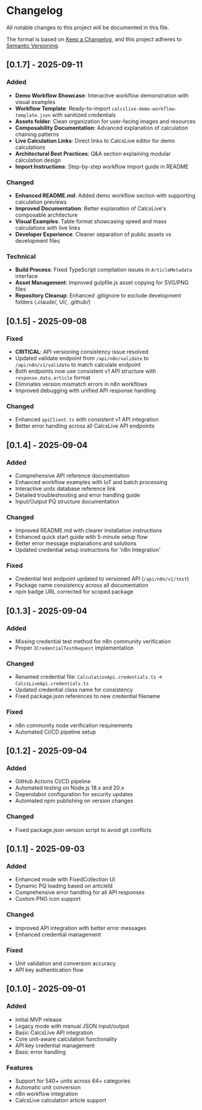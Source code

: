 # Changelog

All notable changes to this project will be documented in this file.

The format is based on [Keep a Changelog](https://keepachangelog.com/en/1.0.0/),
and this project adheres to [Semantic Versioning](https://semver.org/spec/v2.0.0.html).

## [0.1.7] - 2025-09-11

### Added
- **Demo Workflow Showcase**: Interactive workflow demonstration with visual examples
- **Workflow Template**: Ready-to-import `calcslive-demo-workflow-template.json` with sanitized credentials
- **Assets folder**: Clean organization for user-facing images and resources
- **Composability Documentation**: Advanced explanation of calculation chaining patterns
- **Live Calculation Links**: Direct links to CalcsLive editor for demo calculations
- **Architectural Best Practices**: Q&A section explaining modular calculation design
- **Import Instructions**: Step-by-step workflow import guide in README

### Changed
- **Enhanced README.md**: Added demo workflow section with supporting calculation previews
- **Improved Documentation**: Better explanation of CalcsLive's composable architecture
- **Visual Examples**: Table format showcasing speed and mass calculations with live links
- **Developer Experience**: Cleaner separation of public assets vs development files

### Technical
- **Build Process**: Fixed TypeScript compilation issues in `ArticleMetadata` interface
- **Asset Management**: Improved gulpfile.js asset copying for SVG/PNG files
- **Repository Cleanup**: Enhanced .gitignore to exclude development folders (.claude/, UI/, .github/)

## [0.1.5] - 2025-09-08

### Fixed
- **CRITICAL**: API versioning consistency issue resolved
- Updated validate endpoint from `/api/n8n/validate` to `/api/n8n/v1/validate` to match calculate endpoint
- Both endpoints now use consistent v1 API structure with `response.data.article` format
- Eliminates version mismatch errors in n8n workflows
- Improved debugging with unified API response handling

### Changed
- Enhanced `apiClient.ts` with consistent v1 API integration
- Better error handling across all CalcsLive API endpoints

## [0.1.4] - 2025-09-04

### Added
- Comprehensive API reference documentation
- Enhanced workflow examples with IoT and batch processing
- Interactive units database reference link
- Detailed troubleshooting and error handling guide
- Input/Output PQ structure documentation

### Changed
- Improved README.md with clearer installation instructions
- Enhanced quick start guide with 5-minute setup flow
- Better error message explanations and solutions
- Updated credential setup instructions for 'n8n Integration'

### Fixed
- Credential test endpoint updated to versioned API (`/api/n8n/v1/test`)
- Package name consistency across all documentation
- npm badge URL corrected for scoped package

## [0.1.3] - 2025-09-04

### Added
- Missing credential test method for n8n community verification
- Proper `ICredentialTestRequest` implementation

### Changed
- Renamed credential file: `CalculationApi.credentials.ts` → `CalcsLiveApi.credentials.ts`
- Updated credential class name for consistency
- Fixed package.json references to new credential filename

### Fixed
- n8n community node verification requirements
- Automated CI/CD pipeline setup

## [0.1.2] - 2025-09-04

### Added
- GitHub Actions CI/CD pipeline
- Automated testing on Node.js 18.x and 20.x
- Dependabot configuration for security updates
- Automated npm publishing on version changes

### Changed
- Fixed package.json version script to avoid git conflicts

## [0.1.1] - 2025-09-03

### Added
- Enhanced mode with FixedCollection UI
- Dynamic PQ loading based on articleId
- Comprehensive error handling for all API responses
- Custom PNG icon support

### Changed
- Improved API integration with better error messages
- Enhanced credential management

### Fixed
- Unit validation and conversion accuracy
- API key authentication flow

## [0.1.0] - 2025-09-01

### Added
- Initial MVP release
- Legacy mode with manual JSON input/output
- Basic CalcsLive API integration
- Core unit-aware calculation functionality
- API key credential management
- Basic error handling

### Features
- Support for 540+ units across 64+ categories
- Automatic unit conversion
- n8n workflow integration
- CalcsLive calculation article support